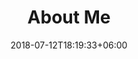 ---
title: "About Me"
date: 2018-07-12T18:19:33+06:00
heading : "Data scientist, data analyst with master's degree in psychology"
description : "Hi, I am Zoe Yeji Seoung. I work on end-to-end data science projects that usually begin from collecting data, prepare it for analysis, build machine learning models, deploy model productions, and deliver business insight using visualization tools. Deriving meaningful insights out of data is something that I really like."
expertise_title: "Expertise"
expertise_sectors: ["Customer Experience Design", "Digital Products", "Development", "Campaign & Content", "Employer Branding", "Animation & Motion Graphics", "Packaging & Product Design", "Retail & Spacial", "Print & Editorial Design", "Concept/Text", "Information Design"]
---
